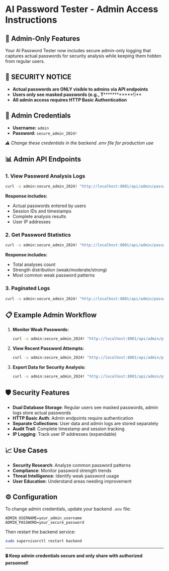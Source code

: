# AI Password Tester - Admin Access Instructions

## 🔐 Admin-Only Features

Your AI Password Tester now includes secure admin-only logging that captures actual passwords for security analysis while keeping them hidden from regular users.

## 🚨 SECURITY NOTICE
- **Actual passwords are ONLY visible to admins via API endpoints**
- **Users only see masked passwords (e.g., T**************!)**
- **All admin access requires HTTP Basic Authentication**

## 🔑 Admin Credentials
- **Username:** `admin`
- **Password:** `secure_admin_2024!`

*⚠️ Change these credentials in the backend .env file for production use*

## 📊 Admin API Endpoints

### 1. View Password Analysis Logs
```bash
curl -u admin:secure_admin_2024! "http://localhost:8001/api/admin/password-logs?limit=10"
```

**Response includes:**
- Actual passwords entered by users
- Session IDs and timestamps
- Complete analysis results
- User IP addresses

### 2. Get Password Statistics
```bash
curl -u admin:secure_admin_2024! "http://localhost:8001/api/admin/password-stats"
```

**Response includes:**
- Total analyses count
- Strength distribution (weak/moderate/strong)
- Most common weak password patterns

### 3. Paginated Logs
```bash
curl -u admin:secure_admin_2024! "http://localhost:8001/api/admin/password-logs?limit=20&skip=0"
```

## 📋 Example Admin Workflow

1. **Monitor Weak Passwords:**
   ```bash
   curl -u admin:secure_admin_2024! "http://localhost:8001/api/admin/password-stats"
   ```

2. **View Recent Password Attempts:**
   ```bash
   curl -u admin:secure_admin_2024! "http://localhost:8001/api/admin/password-logs?limit=5"
   ```

3. **Export Data for Security Analysis:**
   ```bash
   curl -u admin:secure_admin_2024! "http://localhost:8001/api/admin/password-logs?limit=1000" > password_analysis_export.json
   ```

## 🛡️ Security Features

- **Dual Database Storage**: Regular users see masked passwords, admin logs store actual passwords
- **HTTP Basic Auth**: Admin endpoints require authentication
- **Separate Collections**: User data and admin logs are stored separately
- **Audit Trail**: Complete timestamp and session tracking
- **IP Logging**: Track user IP addresses (expandable)

## 📈 Use Cases

- **Security Research**: Analyze common password patterns
- **Compliance**: Monitor password strength trends
- **Threat Intelligence**: Identify weak password usage
- **User Education**: Understand areas needing improvement

## ⚙️ Configuration

To change admin credentials, update your backend `.env` file:
```env
ADMIN_USERNAME=your_admin_username
ADMIN_PASSWORD=your_secure_password
```

Then restart the backend service:
```bash
sudo supervisorctl restart backend
```

---

**🔒 Keep admin credentials secure and only share with authorized personnel!**